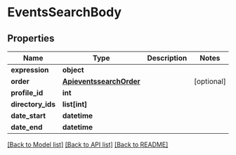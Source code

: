 # EventsSearchBody

## Properties
Name | Type | Description | Notes
------------ | ------------- | ------------- | -------------
**expression** | **object** |  | 
**order** | [**ApieventssearchOrder**](ApieventssearchOrder.md) |  | [optional] 
**profile_id** | **int** |  | 
**directory_ids** | **list[int]** |  | 
**date_start** | **datetime** |  | 
**date_end** | **datetime** |  | 

[[Back to Model list]](../README.md#documentation-for-models) [[Back to API list]](../README.md#documentation-for-api-endpoints) [[Back to README]](../README.md)

